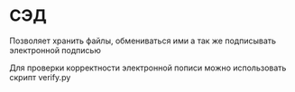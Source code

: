 # СЭД
Позволяет хранить файлы, обмениваться ими а так же подписывать электронной подписью

Для проверки корректности электронной пописи можно использовать скрипт verify.py
